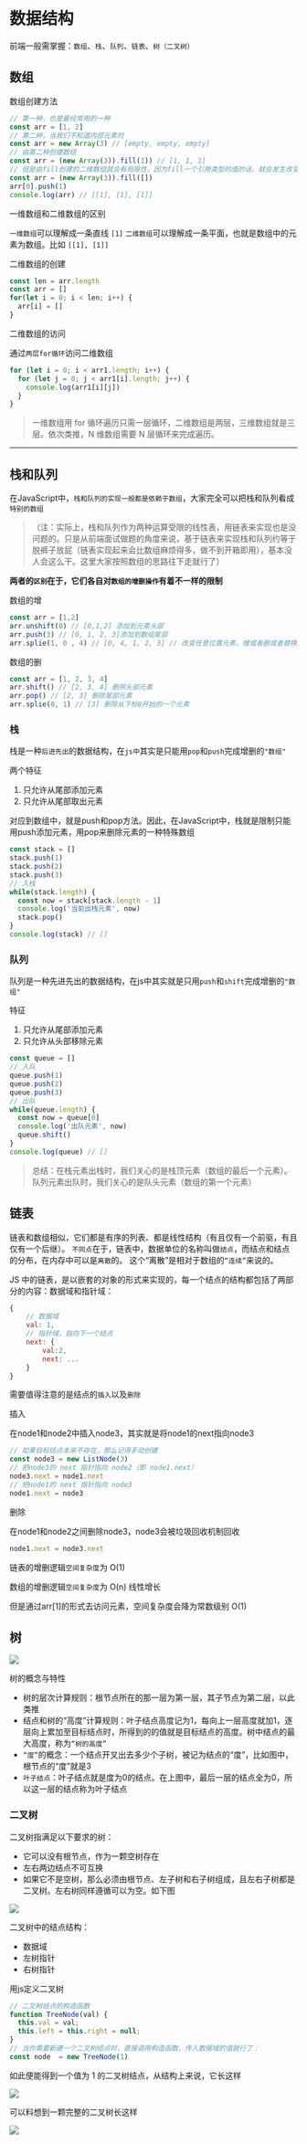 # 数据结构
前端一般需掌握：`数组`、`栈`、`队列`、`链表`、`树（二叉树）`

## 数组
数组创建方法
```js
// 第一种，也是最经常用的一种
const arr = [1, 2]
// 第二种，当我们不知道内部元素时
const arr = new Array(3) // [empty, empty, empty]
// 由第二种创建数组
const arr = (new Array(3)).fill(1)) // [1, 1, 1] 
// 但是由fill创建的二维数组就会有局限性，因为fill一个引用类型的值的话，就会发生改变一个从而改变所有的情况
const arr = (new Array(3)).fill([])
arr[0].push(1)
console.log(arr) // [[1], [1], [1]]
```

一维数组和二维数组的区别

`一维数组`可以理解成一条直线 `[1]`
`二维数组`可以理解成一条平面，也就是数组中的元素为数组。比如 `[[1], [1]]`

二维数组的创建

```js
const len = arr.length
const arr = []
for(let i = 0; i < len; i++) {
  arr[i] = []
}
```

二维数组的访问

通过`两层for循环`访问二维数组
```js
for (let i = 0; i < arr1.length; i++) {
  for (let j = 0; j < arr1[i].length; j++) {
    console.log(arr1[i][j])
  }
}
```

>一维数组用 for 循环遍历只需一层循环，二维数组是两层，三维数组就是三层。依次类推，N 维数组需要 N 层循环来完成遍历。

---

## 栈和队列

在JavaScript中，`栈和队列的实现一般都是依赖于数组`，大家完全可以把栈和队列看成`特别的数组`
>（注：实际上，栈和队列作为两种运算受限的线性表，用链表来实现也是没问题的。只是从前端面试做题的角度来说，基于链表来实现栈和队列约等于脱裤子放屁（链表实现起来会比数组麻烦得多，做不到开箱即用），基本没人会这么干。这里大家按照数组的思路往下走就行了）

**两者的`区别`在于，它们各自对`数组的增删操作`有着不一样的限制**

数组的增

```js
const arr = [1,2]
arr.unshift(0) // [0,1,2] 添加到元素头部
arr.push(3) // [0, 1, 2, 3]添加到数组尾部
arr.splie(1, 0 , 4) // [0, 4, 1, 2, 3] // 改变任意位置元素，增或者删或者替换
```

数组的删

```js
const arr = [1, 2, 3, 4]
arr.shift() // [2, 3, 4] 删除头部元素
arr.pop() // [2, 3] 删除尾部元素
arr.splie(0, 1) // [3] 删除从下标0开始的一个元素

```

### 栈
栈是一种`后进先出`的数据结构，在`js中`其实是只能用`pop`和`push`完成增删的`"数组"`

两个特征
1. 只允许从尾部添加元素
2. 只允许从尾部取出元素

对应到数组中，就是push和pop方法。因此，在JavaScript中，栈就是限制只能用push添加元素，用pop来删除元素的一种特殊数组

```js
const stack = []
stack.push(1)
stack.push(2)
stack.push(3)
// 入栈
while(stack.length) {
  const now = stack[stack.length - 1]
  console.log('当前出栈元素', now)
  stack.pop()
}
console.log(stack) // []
```

### 队列
队列是一种先进先出的数据结构，在js中其实就是只用`push`和`shift`完成增删的`"数组"`

特征
1. 只允许从尾部添加元素
2. 只允许从头部移除元素

```js
const queue = []
// 入队
queue.push(1)
queue.push(2)
queue.push(3)
// 出队
while(queue.length) {
  const now = queue[0]
  console.log('出队元素', now)
  queue.shift()
}
console.log(queue) // []

```

>总结：在栈元素出栈时，我们关心的是栈顶元素（数组的最后一个元素）。队列元素出队时，我们关心的是队头元素（数组的第一个元素）

## 链表

链表和数组相似，它们都是有序的列表、都是线性结构（有且仅有一个前驱，有且仅有一个后继）。
`不同点`在于，链表中，数据单位的名称叫做`结点`，而结点和结点的分布，在内存中可以是`离散`的。
这个“离散”是相对于数组的`“连续”`来说的。

JS 中的链表，是以嵌套的对象的形式来实现的，每一个结点的结构都包括了两部分的内容：数据域和指针域：
```js
{
    // 数据域
    val: 1,
    // 指针域，指向下一个结点
    next: {
        val:2,
        next: ...
    }
}
```

需要值得注意的是结点的`插入`以及`删除`

插入

在node1和node2中插入node3，其实就是将node1的next指向node3
```js
// 如果目标结点本来不存在，那么记得手动创建
const node3 = new ListNode(3)     
// 把node3的 next 指针指向 node2（即 node1.next）
node3.next = node1.next
// 把node1的 next 指针指向 node3
node1.next = node3
```

删除 

在node1和node2之间删除node3，node3会被垃圾回收机制回收
```js
node1.next = node3.next 
```

链表的增删逻辑`空间复杂度`为 O(1)

数组的增删逻辑`空间复杂度`为 O(n) 线性增长

但是通过arr[1]的形式去访问元素，空间复杂度会降为常数级别 O(1)

## 树
<p>
<img src="./static/css.md/树.png" />
</p>

树的概念与特性
- 树的层次计算规则：根节点所在的那一层为第一层，其子节点为第二层，以此类推
- 结点和树的“高度”计算规则：叶子结点高度记为1，每向上一层高度就加1，逐层向上累加至目标结点时，所得到的的值就是目标结点的高度。树中结点的最大高度，称为`“树的高度”`
- `“度”`的概念：一个结点开叉出去多少个子树，被记为结点的“度”，比如图中，根节点的“度”就是3
- `叶子结点`：叶子结点就是度为0的结点。在上图中，最后一层的结点全为0，所以这一层的结点称为叶子结点

### 二叉树
二叉树指满足以下要求的树：
- 它可以没有根节点，作为一颗空树存在
- 左右两边结点不可互换
- 如果它不是空树，那么必须由根节点、左子树和右子树组成，且左右子树都是二叉树。左右树同样遵循可以为空。如下图
<p>
<img src="./static/css.md/二叉树.png" />
</p>


二叉树中的结点结构：
- 数据域
- 左树指针
- 右树指针

用js定义二叉树
```js
// 二叉树结点的构造函数
function TreeNode(val) {
  this.val = val;
  this.left = this.right = null;
}
// 当你需要新建一个二叉树结点时，直接调用构造函数、传入数据域的值就行了：
const node  = new TreeNode(1)
```
如此便能得到一个值为 1 的二叉树结点，从结构上来说，它长这样
<p>
<img src="./static/css.md/二叉树js1.png" />
</p>

可以料想到一颗完整的二叉树长这样
<p>
<img src="./static/css.md/二叉树js2.png" />
</p>
